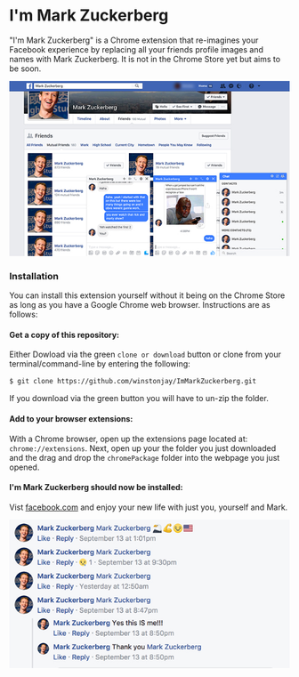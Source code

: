 # I'm Mark Zuckerberg

"I'm Mark Zuckerberg" is a Chrome extension that re-imagines your
Facebook experience by replacing all your friends profile images and names 
with Mark Zuckerberg. It is not in the Chrome Store yet but aims to be soon.

![Preview Image 1](img/preview1.jpg)

### Installation

You can install this extension yourself without it being on the Chrome Store as long as you have a 
Google Chrome web browser. Instructions are as follows:

#### Get a copy of this repository:

Either Dowload via the green `clone or download` button or clone from your terminal/command-line by entering the following:

```bash
$ git clone https://github.com/winstonjay/ImMarkZuckerberg.git
```

If you download via the green button you will have to un-zip the folder.

#### Add to your browser extensions:

With a Chrome browser, open up the extensions page located at: `chrome://extensions`. Next, open up your the folder you just downloaded and the 
drag and drop the `chromePackage` folder into the webpage you just opened. 

#### I'm Mark Zuckerberg should now be installed:

Vist [facebook.com](https://www.facebook.com/) and enjoy your new life with just you, yourself and Mark.

![Preview Image 2](img/preview2.jpg)

